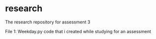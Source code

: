 # research
The research repository for assessment 3

File 1: Weekday.py
code that i created while studying for an assessment
